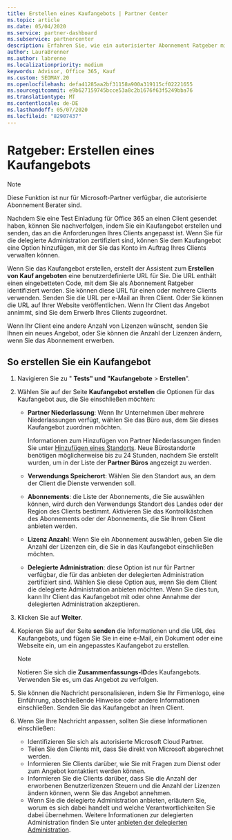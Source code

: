 ```yaml
---
title: Erstellen eines Kaufangebots | Partner Center
ms.topic: article
ms.date: 05/04/2020
ms.service: partner-dashboard
ms.subservice: partnercenter
description: Erfahren Sie, wie ein autorisierter Abonnement Ratgeber mithilfe von Partner Center ein Kaufangebot und eine benutzerdefinierte URL erstellen kann, die in Office 365-Test Einladungen enthalten sein soll.
author: LauraBrenner
ms.author: labrenne
ms.localizationpriority: medium
keywords: Advisor, Office 365, Kauf
ms.custom: SEOMAY.20
ms.openlocfilehash: defa41285aa2bf31158a900a319115cf02221655
ms.sourcegitcommit: e9b627159745bcce53a8c2b1676f63f5249bba76
ms.translationtype: MT
ms.contentlocale: de-DE
ms.lasthandoff: 05/07/2020
ms.locfileid: "82907437"
---
```

# <a name="advisors-create-a-purchase-offer"></a>Ratgeber: Erstellen eines Kaufangebots

> [!NOTE]
> Diese Funktion ist nur für Microsoft-Partner verfügbar, die autorisierte Abonnement Berater sind.

Nachdem Sie eine Test Einladung für Office 365 an einen Client gesendet haben, können Sie nachverfolgen, indem Sie ein Kaufangebot erstellen und senden, das an die Anforderungen Ihres Clients angepasst ist. Wenn Sie für die delegierte Administration zertifiziert sind, können Sie dem Kaufangebot eine Option hinzufügen, mit der Sie das Konto im Auftrag Ihres Clients verwalten können.

Wenn Sie das Kaufangebot erstellen, erstellt der Assistent zum **Erstellen von Kauf angeboten** eine benutzerdefinierte URL für Sie. Die URL enthält einen eingebetteten Code, mit dem Sie als Abonnement Ratgeber identifiziert werden. Sie können diese URL für einen oder mehrere Clients verwenden. Senden Sie die URL per e-Mail an Ihren Client. Oder Sie können die URL auf Ihrer Website veröffentlichen. Wenn Ihr Client das Angebot annimmt, sind Sie dem Erwerb Ihres Clients zugeordnet.

Wenn Ihr Client eine andere Anzahl von Lizenzen wünscht, senden Sie Ihnen ein neues Angebot, oder Sie können die Anzahl der Lizenzen ändern, wenn Sie das Abonnement erwerben. 

## <a name="to-create-a-purchase-offer"></a>So erstellen Sie ein Kaufangebot

1. Navigieren Sie zu " **Tests" und "Kaufangebote** > **Erstellen**".

2. Wählen Sie auf der Seite **Kaufangebot erstellen** die Optionen für das Kaufangebot aus, die Sie einschließen möchten:

    - **Partner Niederlassung**: Wenn Ihr Unternehmen über mehrere Niederlassungen verfügt, wählen Sie das Büro aus, dem Sie dieses Kaufangebot zuordnen möchten.

        Informationen zum Hinzufügen von Partner Niederlassungen finden Sie unter [Hinzufügen eines Standorts](manage-locations.md). Neue Bürostandorte benötigen möglicherweise bis zu 24 Stunden, nachdem Sie erstellt wurden, um in der Liste der **Partner Büros** angezeigt zu werden.

    - **Verwendungs Speicherort**: Wählen Sie den Standort aus, an dem der Client die Dienste verwenden soll.
    - **Abonnements**: die Liste der Abonnements, die Sie auswählen können, wird durch den Verwendungs Standort des Landes oder der Region des Clients bestimmt. Aktivieren Sie das Kontrollkästchen des Abonnements oder der Abonnements, die Sie Ihrem Client anbieten werden.
    - **Lizenz Anzahl**: Wenn Sie ein Abonnement auswählen, geben Sie die Anzahl der Lizenzen ein, die Sie in das Kaufangebot einschließen möchten.
    - **Delegierte Administration**: diese Option ist nur für Partner verfügbar, die für das anbieten der delegierten Administration zertifiziert sind. Wählen Sie diese Option aus, wenn Sie dem Client die delegierte Administration anbieten möchten. Wenn Sie dies tun, kann Ihr Client das Kaufangebot mit oder ohne Annahme der delegierten Administration akzeptieren.

3. Klicken Sie auf **Weiter**.

4. Kopieren Sie auf der Seite **senden** die Informationen und die URL des Kaufangebots, und fügen Sie Sie in eine e-Mail, ein Dokument oder eine Webseite ein, um ein angepasstes Kaufangebot zu erstellen.

    > [!NOTE]
    > Notieren Sie sich die **Zusammenfassungs-ID**des Kaufangebots. Verwenden Sie es, um das Angebot zu verfolgen.

5. Sie können die Nachricht personalisieren, indem Sie Ihr Firmenlogo, eine Einführung, abschließende Hinweise oder andere Informationen einschließen. Senden Sie das Kaufangebot an Ihren Client.

6. Wenn Sie Ihre Nachricht anpassen, sollten Sie diese Informationen einschließen:

    - Identifizieren Sie sich als autorisierte Microsoft Cloud Partner.
    - Teilen Sie den Clients mit, dass Sie direkt von Microsoft abgerechnet werden.
    - Informieren Sie Clients darüber, wie Sie mit Fragen zum Dienst oder zum Angebot kontaktiert werden können.
    - Informieren Sie die Clients darüber, dass Sie die Anzahl der erworbenen Benutzerlizenzen Steuern und die Anzahl der Lizenzen ändern können, wenn Sie das Angebot annehmen.
    - Wenn Sie die delegierte Administration anbieten, erläutern Sie, worum es sich dabei handelt und welche Verantwortlichkeiten Sie dabei übernehmen. Weitere Informationen zur delegierten Administration finden Sie unter [anbieten der delegierten Administration](customers_revoke_admin_privileges.md).